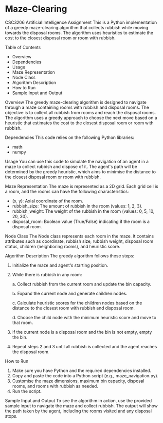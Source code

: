 # Maze-Clearing
CSC3206 Artificial Intelligence Assignment
This is a Python implementation of a greedy maze-clearing algorithm that collects rubbish while moving towards the disposal rooms. The algorithm uses heuristics to estimate the cost to the closest disposal room or room with rubbish.


Table of Contents
- Overview
- Dependencies
- Usage
- Maze Representation
- Node Class
- Algorithm Description
- How to Run
- Sample Input and Output

Overview
The greedy maze-clearing algorithm is designed to navigate through a maze containing rooms with rubbish and disposal rooms. The objective is to collect all rubbish from rooms and reach the disposal rooms. The algorithm uses a greedy approach to choose the next move based on a heuristic that estimates the cost to the closest disposal room or room with rubbish.

Dependencies
This code relies on the following Python libraries:
- math
- numpy

Usage
You can use this code to simulate the navigation of an agent in a maze to collect rubbish and dispose of it. The agent's path will be determined by the greedy heuristic, which aims to minimise the distance to the closest disposal room or room with rubbish.

Maze Representation
The maze is represented as a 2D grid. Each grid cell is a room, and the rooms can have the following characteristics:
- (x, y): Axial coordinate of the room.
- rubbish_size: The amount of rubbish in the room (values: 1, 2, 3).
- rubbish_weight: The weight of the rubbish in the room (values: 0, 5, 10, 20, 30).
- disposal_room: Boolean value (True/False) indicating if the room is a disposal room.

Node Class
The Node class represents each room in the maze. It contains attributes such as coordinate, rubbish size, rubbish weight, disposal room status, children (neighboring rooms), and heuristic score.

Algorithm Description
The greedy algorithm follows these steps:

1. Initialize the maze and agent's starting position.
2. While there is rubbish in any room:

   a. Collect rubbish from the current room and update the bin capacity.

   b. Expand the current node and generate children nodes.

   c. Calculate heuristic scores for the children nodes based on the distance to the closest room with rubbish and disposal room.

   d. Choose the child node with the minimum heuristic score and move to that room.
4. If the current node is a disposal room and the bin is not empty, empty the bin.
5. Repeat steps 2 and 3 until all rubbish is collected and the agent reaches the disposal room.

How to Run
1. Make sure you have Python and the required dependencies installed.
2. Copy and paste the code into a Python script (e.g., maze_navigation.py).
3. Customise the maze dimensions, maximum bin capacity, disposal rooms, and rooms with rubbish as needed.
4. Run the script.

Sample Input and Output
To see the algorithm in action, use the provided sample input to navigate the maze and collect rubbish. The output will show the path taken by the agent, including the rooms visited and any disposal stops.
